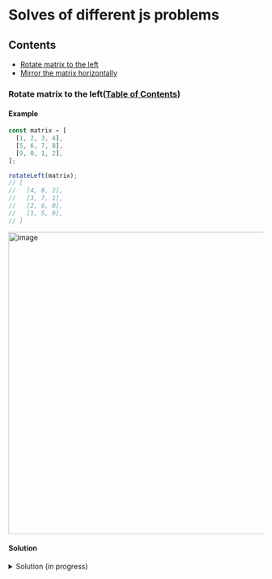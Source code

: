 # Solves of different js problems

## Contents

* [Rotate matrix to the left](#rotate-matrix-to-the-left-table-of-contents)
* [Mirror the matrix horizontally](#mirror-the-matrix-horizontally-table-of-contents)

### Rotate matrix to the left([Table of Contents](#contents))

#### Example

```js
const matrix = [
  [1, 2, 3, 4],
  [5, 6, 7, 8],
  [9, 0, 1, 2],
];

rotateLeft(matrix);
// [
//   [4, 8, 2],
//   [3, 7, 1],
//   [2, 6, 0],
//   [1, 5, 9],
// ]
```

<img width="595" alt="image" src="https://github.com/nat-davydova/solving-js-problems/assets/52240221/38e78306-c72a-4135-b788-4c451cdf74ae">

#### Solution

<details>
  <summary>Solution (in progress)</summary>
  <img width="853" alt="image" src="https://github.com/nat-davydova/solving-js-problems/assets/52240221/69e43f0e-7dcb-47ea-8c45-258a3837d2a4">
  <img width="977" alt="image" src="https://github.com/nat-davydova/solving-js-problems/assets/52240221/28038185-acf3-4166-9206-b24a70dc210a">
  <img width="1140" alt="image" src="https://github.com/nat-davydova/solving-js-problems/assets/52240221/2506df2c-88aa-4f1a-a3ff-d0f8ac8dd584">
  ```js
  export function rotateLeft(matrix) {
  const result = [];

  for(let i = 0; i < matrix.length; i++) {
    const line = matrix[i];

    for (let j = line.length - 1; j >= 0; j--) {
      const newMatrixLineIndex = line.length - 1 - j;

      if (!result[newMatrixLineIndex]) {
        result.push([line[j]])
      } else {
        result[newMatrixLineIndex].push(line[j])
      }
      
    }
  }

  return result;
}
  ```
</details>

### Mirror the matrix horizontally([Table of Contents](#contents))

#### Example
```js
getMirrorMatrix([
  [11, 12, 13, 14],
  [21, 22, 23, 24],
  [31, 32, 33, 34],
  [41, 42, 43, 44],
]); 
=>
//  [
//     [11, 12, 12, 11],
//     [21, 22, 22, 21],
//     [31, 32, 32, 31],
//     [41, 42, 42, 41],
//  ]
```

#### Solution

<details>
<summary>Solution</summary>
<img width="1142" alt="image" src="https://github.com/nat-davydova/solving-js-problems/assets/52240221/fbbdda73-9a46-4aa3-a30d-2e3c5a69ca13">

```js
function getMirrorLine(line) {
  const mirroredLine = [];
  const lineSize = line.length;

  for (let i = 0; i < lineSize; i++) {
    if (i <= lineSize/2 - 1) {
      mirroredLine.push(line[i])
    } else {
      const mirroredElemIndex = lineSize - i - 1;
      mirroredLine.push(line[mirroredElemIndex]);
    }
  }

  return mirroredLine;
}

function getMirrorMatrix(arr) {
  const result = [];
  
  for(let i = 0; i < arr.length; i++) {
    const mirroredLine = getMirrorLine(arr[i]);
    result.push(mirroredLine);
  }

  return result;
}
```
</details>
